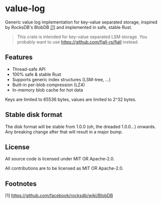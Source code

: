 # value-log

Generic value log implementation for key-value separated storage, inspired by RocksDB's BlobDB [[1]](#footnotes) and implemented in safe, stable Rust.

> This crate is intended for key-value separated LSM storage.
> You probably want to use https://github.com/fjall-rs/fjall instead.

## Features

- Thread-safe API
- 100% safe & stable Rust
- Supports generic index structures (LSM-tree, ...)
- Built-in per-blob compression (LZ4)
- In-memory blob cache for hot data

Keys are limited to 65536 bytes, values are limited to 2^32 bytes.

## Stable disk format

The disk format will be stable from 1.0.0 (oh, the dreaded 1.0.0...) onwards. Any breaking change after that will result in a major bump.

## License

All source code is licensed under MIT OR Apache-2.0.

All contributions are to be licensed as MIT OR Apache-2.0.

## Footnotes

[1] https://github.com/facebook/rocksdb/wiki/BlobDB
